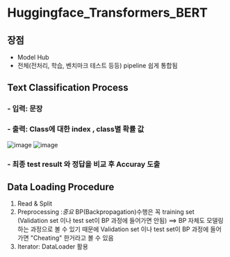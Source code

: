 # Huggingface_Transformers_BERT
## 장점 
- Model Hub
- 전체(전처리, 학습, 벤치마크 테스트 등등)  pipeline 쉽게 통합됨

## Text Classification Process 
### - 입력: 문장 
### - 출력: Class에 대한 index , class별 확률 값  
![image](https://github.com/JinnyKo/Text-Classification-using-BERT/assets/93627969/249ed8a5-29c7-4790-9566-b6faac14c990)
![image](https://github.com/JinnyKo/Text-Classification-using-BERT/assets/93627969/d5eb44bc-345c-4b25-8d1f-ed67fa9d00f4)
### - 최종 test result 와 정답을 비교 후 Accuray 도출 

## Data Loading Procedure 
1. Read & Split
2. Preprocessing
   :*중요* BP(Backpropagation)수행은 꼭 training set (Validation set 이나 test set이 BP 과정에 들어가면 안됨)
   ==> BP 자체도 모델링 하는 과정으로 볼 수 있기 때문에 Validation set 이나 test set이 BP 과정에 들어가면 "Cheating" 한거라고 볼 수 있음
3. Iterator: DataLoader 활용 

